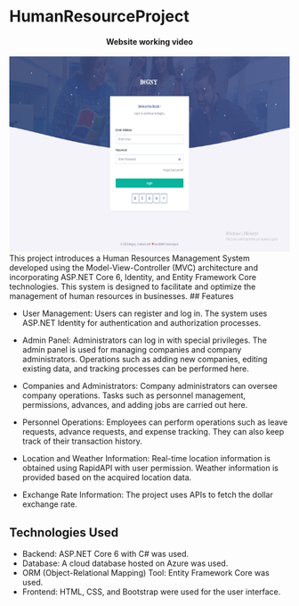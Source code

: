 # HumanResourceProject
<div align="center">
<h4>Website working video</h4>
<a href="[https://youtu.be/90h5cqSFVzo](https://www.linkedin.com/posts/emre-karaomeroglu_sizlerle-daha-%C3%B6ncesinde-geli%C5%9Ftirmeye-devam-activity-7109588824552292353-tHg7?utm_source=share&utm_medium=member_desktop)" target="_blank">
 <img src="GitImages/BegnyHomePage.PNG" alt="Watch the video" width="600" height="350"/>
</a>
</div>
This project introduces a Human Resources Management System developed using the Model-View-Controller (MVC) architecture and incorporating ASP.NET Core 6, Identity, and Entity Framework Core technologies. This system is designed to facilitate and optimize the management of human resources in businesses.
## Features

- User Management: Users can register and log in. The system uses ASP.NET Identity for authentication and authorization processes.

- Admin Panel: Administrators can log in with special privileges. The admin panel is used for managing companies and company administrators. Operations such as adding new companies, editing existing data, and tracking processes can be performed here.

- Companies and Administrators: Company administrators can oversee company operations. Tasks such as personnel management, permissions, advances, and adding jobs are carried out here.

- Personnel Operations: Employees can perform operations such as leave requests, advance requests, and expense tracking. They can also keep track of their transaction history.
- Location and Weather Information: Real-time location information is obtained using RapidAPI with user permission. Weather information is provided based on the acquired location data.

- Exchange Rate Information: The project uses APIs to fetch the dollar exchange rate.

## Technologies Used

- Backend: ASP.NET Core 6 with C# was used.
- Database: A cloud database hosted on Azure was used.
- ORM (Object-Relational Mapping) Tool: Entity Framework Core was used.
- Frontend: HTML, CSS, and Bootstrap were used for the user interface.
